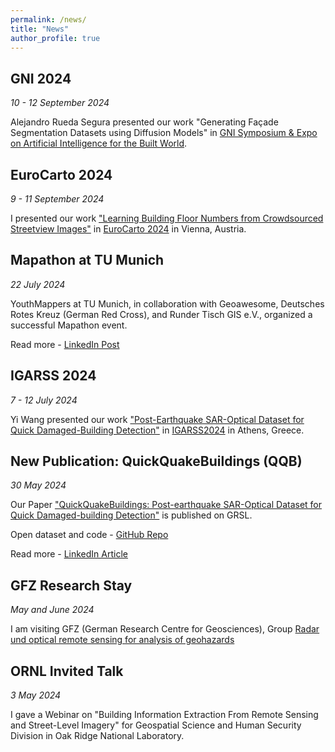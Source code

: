 ```yaml
---
permalink: /news/
title: "News"
author_profile: true
---
```


## GNI 2024

*10 - 12 September 2024*

Alejandro Rueda Segura presented our work "Generating Façade Segmentation Datasets using Diffusion Models" in [GNI Symposium & Expo on Artificial Intelligence for the Built World](https://events.gni.tum.de/ai-symposium-2024/). 


## EuroCarto 2024

*9 - 11 September 2024*

I presented our work ["Learning Building Floor Numbers from Crowdsourced Streetview Images"](https://ica-abs.copernicus.org/articles/7/171/2024/ica-abs-7-171-2024.pdf) in [EuroCarto 2024](https://eurocarto2024.org/) in Vienna, Austria. 

## Mapathon at TU Munich

*22 July 2024*

YouthMappers at TU Munich, in collaboration with Geoawesome, Deutsches Rotes Kreuz (German Red Cross), and Runder Tisch GIS e.V., organized a successful Mapathon event.

Read more - [LinkedIn Post](https://www.linkedin.com/posts/sun-yao_mapathon-rundertischgis-mapathon-activity-7221555238619475968-hOOr/)

## IGARSS 2024

*7 - 12 July 2024*

Yi Wang presented our work ["Post-Earthquake SAR-Optical Dataset for Quick Damaged-Building Detection"](https://ieeexplore.ieee.org/abstract/document/10641601) in [IGARSS2024](https://www.2024.ieeeigarss.org/) in Athens, Greece. 

## New Publication: QuickQuakeBuildings (QQB) 

*30 May 2024*

Our Paper ["QuickQuakeBuildings: Post-earthquake SAR-Optical Dataset for Quick Damaged-building Detection"](https://ieeexplore.ieee.org/document/10542156) is published on GRSL. 

Open dataset and code - [GitHub Repo](https://github.com/ya0-sun/PostEQ-SARopt-BuildingDamage)

Read more - [LinkedIn Article](https://www.linkedin.com/pulse/introducing-quickquakebuildings-new-dataset-rapid-building-yao-sun-md0jf/?trackingId=MZvK1YHxnl4raeZQ8cuqGg%3D%3D)


## GFZ Research Stay

*May and June 2024*

I am visiting GFZ (German Research Centre for Geosciences), Group [Radar und optical remote sensing for analysis of geohazards](https://www.gfz-potsdam.de/en/section/remote-sensing-and-geoinformatics/topics/radar-and-optical-remote-sensing-for-geohazards)

## ORNL Invited Talk 

*3 May 2024*

I gave a Webinar on "Building Information Extraction From Remote Sensing and Street-Level Imagery" for Geospatial Science and Human Security Division in Oak Ridge National Laboratory. 
